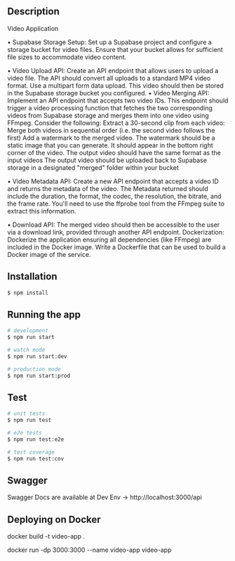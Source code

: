 ## Description

Video Application 

• Supabase Storage Setup: Set up a Supabase project and configure a storage bucket for video files. Ensure that your bucket allows for sufficient file sizes to accommodate video content.

• Video Upload API: Create an API endpoint that allows users to upload a video file. The API should convert all uploads to a standard MP4 video format. Use a multipart form data upload. This video should then be stored in the Supabase storage bucket you configured.
• Video Merging API: Implement an API endpoint that accepts two video IDs. This endpoint should trigger a video processing function that fetches the two corresponding videos from Supabase storage and merges them into one video using FFmpeg. Consider the following:
Extract a 30-second clip from each video:
Merge both videos in sequential order (i.e. the second video follows the first)
Add a watermark to the merged video. 
The watermark should be a static image that you can generate. It should appear in the bottom right corner of the video.
The output video should have the same format as the input videos
The output video should be uploaded back to Supabase storage in a designated "merged" folder within your bucket

• Video Metadata API: Create a new API endpoint that accepts a video ID and returns the metadata of the video. The Metadata returned should include the duration, the format, the codec, the resolution, the bitrate, and the frame rate. You'll need to use the ffprobe tool from the FFmpeg suite to extract this information.

• Download API: The merged video should then be accessible to the user via a download link, provided through another API endpoint.
Dockerization: Dockerize the application ensuring all dependencies (like FFmpeg) are included in the Docker image. Write a Dockerfile that can be used to build a Docker image of the service.

## Installation

```bash
$ npm install
```

## Running the app

```bash
# development
$ npm run start

# watch mode
$ npm run start:dev

# production mode
$ npm run start:prod
```

## Test

```bash
# unit tests
$ npm run test

# e2e tests
$ npm run test:e2e

# test coverage
$ npm run test:cov
```

## Swagger

Swagger Docs are available at
Dev Env -> http://localhost:3000/api


## Deploying on Docker

docker build -t video-app .

docker run -dp 3000:3000 --name video-app video-app
